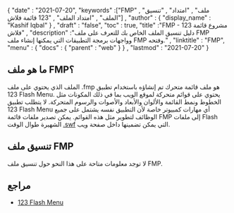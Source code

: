 {
  "date" : "2021-07-20",
  "keywords" :["FMP" , "ملف" , "امتداد" , "تنسيق الملف" , "امتداد الملف" , "123 قائمة فلاش"] ,
  "author" : {
    "display_name" : "Kashif Iqbal"
} ,
  "draft" : "false",
  "toc" : true,
  "title" :"FMP - 123 مشروع قائمة فلاش" ,
  "description" :"دليل تنسيق الملف الخاص بك للتعرف على ملف FMP وواجهات برمجة التطبيقات التي يمكنها إنشاء ملف FMP وفتحه." ,
  "linktitle" : "FMP",
  "menu" : {
    "docs" : {
      "parent" : "web"
}
} ,
  "lastmod" : "2021-07-20"
}

## ما هو ملف FMP؟

الملف الذي يحتوي على ملف .fmp هو ملف قائمة متحرك تم إنشاؤه باستخدام تطبيق 123 Flash Menu. يحتوي على قوائم متحركة لموقع الويب بما في ذلك المكونات مثل الخطوط ونمط القائمة والألوان والأبعاد والأصوات والرسوم المتحركة. لا يتطلب تطبيق 123 Flash Menu أي مهارات كمبيوتر خاصة لأن التطبيق نفسه يشتمل على جميع الوظائف لتطوير مثل هذه القوائم. يمكن تصدير ملفات قائمة FMP إلى ملفات Flash الشهيرة طوال الوقت [.swf](/ar/page-description-language/swf/) التي يمكن تضمينها داخل صفحة ويب.

## تنسيق ملف FMP

لا توجد معلومات متاحة على هذا النحو حول تنسيق ملف FMP.

## مراجع

* [123 Flash Menu](https://123-flash-menu.en.uptodown.com/windows)

